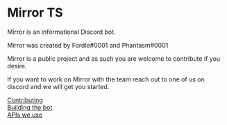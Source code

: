 # Mirror TS

Mirror is an informational Discord bot.

Mirror was created by Fordle#0001 and Phantasm#0001

Mirror is a public project and as such you are welcome to contribute if you desire.

If you want to work on Mirror with the team reach out to one of us on discord and we will get you started.

[Contributing](docs/CONTRIBUTING.md)  
[Building the bot](docs/BUILDING.md)  
[APIs we use](docs/APIDOCUMENTATION.md)
